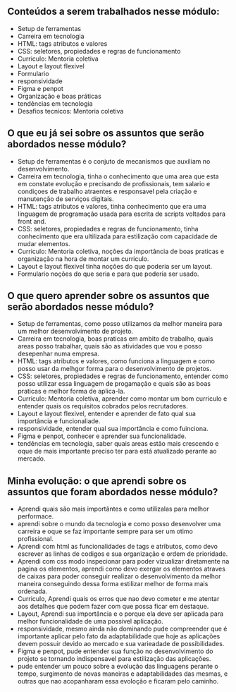 ## Conteúdos a serem trabalhados nesse módulo:

- Setup de ferramentas 
- Carreira em tecnologia 
- HTML: tags atributos e valores 
- CSS: seletores, propiedades e regras de funcionamento 
- Curriculo: Mentoria coletiva 
- Layout e layout flexivel 
- Formulario
- responsividade 
- Figma e penpot
- Organização e boas práticas 
- tendências em tecnologia 
- Desafios tecnicos: Mentoria coletiva 

## O que eu já sei sobre os assuntos que serão abordados nesse módulo?

- Setup de ferramentas é o conjuto de mecanismos que auxiliam no desenvolvimento.
- Carreira em tecnologia, tinha o conhecimento que uma area que esta em constate evolução e precisando de profissionais, tem salario e condiçoes de    trabalho atraentes e responsavel pela criação e manutenção de serviços digitais. 
- HTML: tags atributos e valores, tinha conhecimento que era uma linguagem de programação usada para escrita de scripts voltados para front and.
- CSS: seletores, propiedades e regras de funcionamento, tinha conhecimento que era ultilizada para estilização com capacidade de mudar elementos.
- Curriculo: Mentoria coletiva, noções da importância de boas praticas e organização na hora de montar um curriculo.
- Layout e layout flexivel tinha noções do que poderia ser um layout.
- Formulario noções do que seria e para que poderia ser usado.

## O que quero aprender sobre os assuntos que serão abordados nesse módulo?

- Setup de ferramentas, como posso utilizamos da melhor maneira para um melhor desenvolvimento de projeto.
- Carreira em tecnologia, boas praticas em ambito de trabalho, quais areas posso trabalhar, quais são as atividades que vou e posso desepenhar numa empresa.
- HTML: tags atributos e valores, como funciona a linguagem e como posso usar da melhgor forma para o desenvolvimento de projetos.
- CSS: seletores, propiedades e regras de funcionamento, entender como posso utilizar essa linguagem de progamação e quais são as boas praticas e melhor forma de aplica-la.
- Curriculo: Mentoria coletiva, aprender como montar um bom curriculo e entender quais os requisitos cobrados pelos recrutadores.
- Layout e layout flexivel, entender e aprender de fato qual sua importância e funcionaliade.
- responsividade, entender qual sua importância e como fuinciona.
- Figma e penpot, conhecer e aprender sua funcionalidade.
- tendências em tecnologia, saber quais areas estão mais crescendo e oque de mais importante preciso ter para está atualizado perante ao mercado.

## Minha evolução: o que aprendi sobre os assuntos que foram abordados nesse módulo?

- Aprendi quais são mais importântes e como utilizalas para melhor performace.
- aprendi sobre o mundo da tecnologia e como posso desenvolver uma carreira e oque se faz importante sempre para ser um otimo profissional.
- Aprendi com html as funcionalidades de tags e atributos, como devo escrever as linhas de codigos e sua organização e ordem de prioridade.
- Aprendi com css  modo inspecionar para poder vizualizar diretamente na pagina os elementos, aprendi como devo exergar os elementos atraves de caixas para poder conseguir realizar o desenvolvimento da melhor maneira conseguindo dessa forma estilizar melhor de forma mais ordenada.
- Curriculo, Aprendi quais os erros que nao devo cometer e me atentar aos detalhes que podem fazer com que possa ficar em destaque.
- Layout, Aprendi sua importância e o porque ela deve ser aplicada para melhor funcionalidade de uma possivel aplicação.
- responsividade, mesmo ainda não dominando pude compreender que é importante aplicar pelo fato da adaptabilidade que hoje as aplicações devem possuir devido ao mercado e sua varieadade de possibilidades.
- Figma e penpot, pude entender sua função no desenvolvimento do projeto se tornando indispensavel para estilização das aplicações.
- pude entender um pouco sobre a evolução das linguagens perante o tempo, surgimento de novas maneiras e adaptabilidades das mesmas, e outras que nao acopanharam essa evoloção e ficaram pelo caminho.
